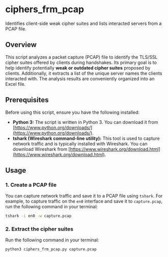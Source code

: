 # ciphers_frm_pcap

Identifies client-side weak cipher suites and lists interacted servers from a PCAP file.

## Overview

This script analyzes a packet capture (PCAP) file to identify the TLS/SSL cipher suites offered by clients during handshakes. Its primary goal is to help identify potentially **weak or outdated cipher suites** proposed by clients. Additionally, it extracts a list of the unique server names the clients interacted with. The analysis results are conveniently organized into an Excel file.

## Prerequisites

Before using this script, ensure you have the following installed:

* **Python 3:** The script is written in Python 3. You can download it from [https://www.python.org/downloads/](https://www.python.org/downloads/).
* **tshark (Wireshark command-line utility):** This tool is used to capture network traffic and is typically installed with Wireshark. You can download Wireshark from [https://www.wireshark.org/download.html](https://www.wireshark.org/download.html).

## Usage

### 1. Create a PCAP file

You can capture network traffic and save it to a PCAP file using `tshark`. For example, to capture traffic on the `en0` interface and save it to `capture.pcap`, run the following command in your terminal:

```bash
tshark -i en0 -w capture.pcap

```

### 2. Extract the cipher suites

Run the following command in your terminal:

```bash
python3 ciphers_frm_pcap.py capture.pcap

